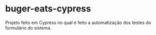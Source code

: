 # buger-eats-cypress
Projeto feito em Cypress no qual é feito a automatização dos testes do formulário do sistema.
